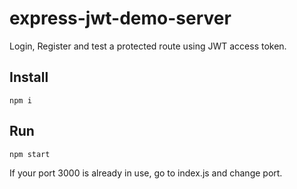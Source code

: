 # express-jwt-demo-server

Login, Register and test a protected route using JWT access token.

## Install

```
npm i
```

## Run

```
npm start
```

If your port 3000 is already in use, go to index.js and change port.
